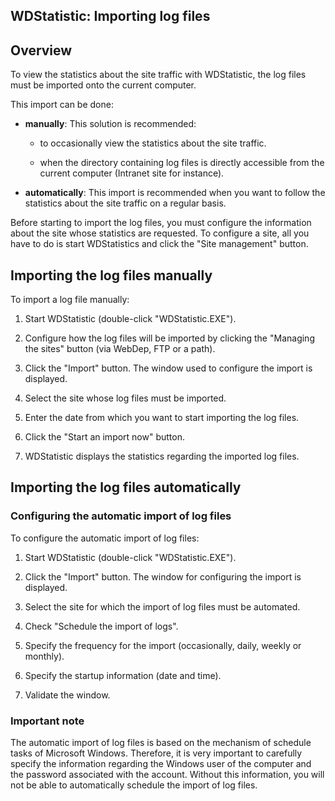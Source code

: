 
## WDStatistic: Importing log files
			



<a name="NOTE1"></a>
<a name="NOTE1_1"></a>


## Overview
<a name="overview_ELTTEXTE000115"></a>
To view the statistics about the site traffic with WDStatistic, the log files must be imported onto the current computer.

This import can be done:

- **manually**:
	This solution is recommended:

	- to occasionally view the statistics about the site traffic.

	- when the directory containing log files is directly accessible from the current computer (Intranet site for instance).




- **automatically**:
	This import is recommended when you want to follow the statistics about the site traffic on a regular basis.




Before starting to import the log files, you must configure the information about the site whose statistics are requested.
To configure a site, all you have to do is start WDStatistics and click the "Site management" button.

<a name="NOTE2"></a>
<a name="NOTE2_1"></a>


## Importing the log files manually
<a name="importing_the_log_files_manually_ELTTEXTE000139"></a>
To import a log file manually:

1. Start WDStatistic (double-click "WDStatistic.EXE"). 

2. Configure how the log files will be imported by clicking the "Managing the sites" button (via WebDep, FTP or a path). 

3. Click the "Import" button. The window used to configure the import is displayed.

4. Select the site whose log files must be imported.

5. Enter the date from which you want to start importing the log files.

6. Click the "Start an import now" button.

7. WDStatistic displays the statistics regarding the imported log files.




<a name="NOTE3"></a>
<a name="NOTE3_1"></a>


## Importing the log files automatically
<a name="importing_the_log_files_automatically_ELTTEXTE000163"></a>


### Configuring the automatic import of log files
<a name="configuring_the_automatic_import_log_files_ELTPARAGRAPHE000049"></a>

To configure the automatic import of log files:

1. Start WDStatistic (double-click "WDStatistic.EXE").

2. Click the "Import" button. The window for configuring the import is displayed.

3. Select the site for which the import of log files must be automated.

4. Check "Schedule the import of logs".

5. Specify the frequency for the import (occasionally, daily, weekly or monthly).

6. Specify the startup information (date and time).

7. Validate the window.




### Important note
<a name="important_note_ELTPARAGRAPHE000062"></a>

The automatic import of log files is based on the mechanism of schedule tasks of Microsoft Windows.
Therefore, it is very important to carefully specify the information regarding the Windows user of the computer and the password associated with the account.
Without this information, you will not be able to automatically schedule the import of log files.



